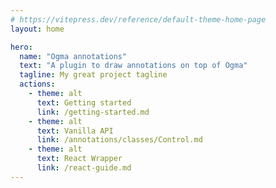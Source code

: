 ```yaml
---
# https://vitepress.dev/reference/default-theme-home-page
layout: home

hero:
  name: "Ogma annotations"
  text: "A plugin to draw annotations on top of Ogma"
  tagline: My great project tagline
  actions:
    - theme: alt
      text: Getting started
      link: /getting-started.md
    - theme: alt
      text: Vanilla API
      link: /annotations/classes/Control.md
    - theme: alt
      text: React Wrapper
      link: /react-guide.md
---
```

